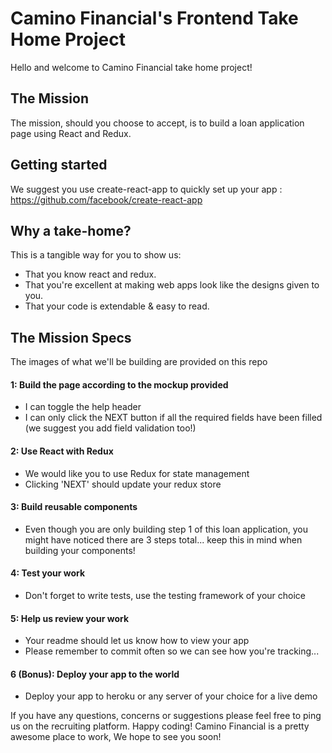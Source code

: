# Camino Financial's Frontend Take Home Project



Hello and welcome to Camino Financial take home project!

## The Mission

The mission, should you choose to accept, is to build a loan application page using React and Redux.

## Getting started

We suggest you use create-react-app to quickly set up your app : 
https://github.com/facebook/create-react-app

## Why a take-home?

This is a tangible way for you to show us:

* That you know react and redux.
* That you're excellent at making web apps look like the designs given to you.
* That your code is extendable & easy to read.

## The Mission Specs

The images of what we'll be building are provided on this repo

#### 1: Build the page according to the mockup provided ####
* I can toggle the help header
* I can only click the NEXT button if all the required fields have been filled (we suggest you add field validation too!)

#### 2: Use React with Redux  ####
* We would like you to use Redux for state management
* Clicking 'NEXT' should update your redux store

#### 3: Build reusable components  ####
* Even though you are only building step 1 of this loan application, you might have noticed there are 3 steps total... keep this in mind when building your components!

#### 4: Test your work  ####
* Don't forget to write tests, use the testing framework of your choice

#### 5: Help us review your work ####
* Your readme should let us know how to view your app
* Please remember to commit often so we can see how you're tracking...

#### 6 (Bonus): Deploy your app to the world ####
* Deploy your app to heroku or any server of your choice for a live demo


If you have any questions, concerns or suggestions please feel free to ping us on the recruiting platform.
Happy coding! Camino Financial is a pretty awesome place to work, We hope to see you soon! 
